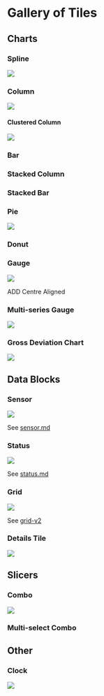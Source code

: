# Gallery of Tiles

## Charts

### Spline

![](<../.gitbook/assets/image (35) (1).png>)

### Column

![](<../.gitbook/assets/image (41) (1) (1).png>)

#### Clustered Column

![](<../.gitbook/assets/image (46).png>)

### Bar

### Stacked Column

### Stacked Bar

### Pie

![](<../.gitbook/assets/image (42) (1) (1) (1).png>)

### Donut

### Gauge

![](<../.gitbook/assets/image (34) (1) (1) (1).png>)

ADD Centre Aligned

### Multi-series Gauge

![](<../.gitbook/assets/image (43) (1) (1) (1) (1).png>)

### Gross Deviation Chart

![](<../.gitbook/assets/image (46) (1) (1) (1).png>)

## Data Blocks

### Sensor

![](<../.gitbook/assets/image (39) (1) (1) (1).png>)

See [sensor.md](sensor.md "mention")

### Status

![](<../.gitbook/assets/image (36) (1).png>)

See [status.md](status.md "mention")

### Grid

![](<../.gitbook/assets/image (38) (1) (1).png>)

See [grid-v2](grid-v2/ "mention")

### Details Tile

![](<../.gitbook/assets/image (40) (1) (1).png>)



## Slicers

### Combo

![](<../.gitbook/assets/image (45) (1).png>)

### Multi-select Combo

## Other

### Clock

![](<../.gitbook/assets/image (44) (1) (1).png>)
